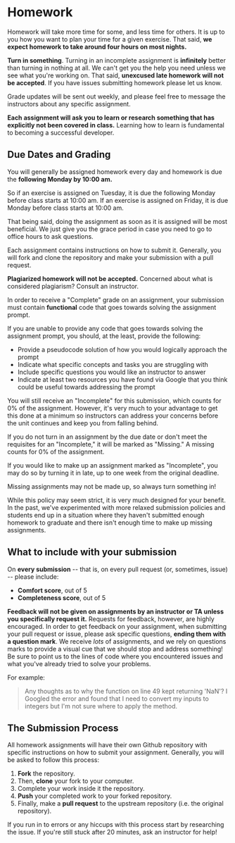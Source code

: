 # Homework

Homework will take more time for some, and less time for others. It is up to you
how you want to plan your time for a given exercise. That said, **we expect
homework to take around four hours on most nights.**

**Turn in something**. Turning in an incomplete assignment is **infinitely**
better than turning in nothing at all. We can't get you the help you need unless
we see what you're working on. That said, **unexcused late homework will not be
accepted**. If you have issues submitting homework please let us know.

Grade updates will be sent out weekly, and please feel free to message the
instructors about any specific assignment.

**Each assignment will ask you to learn or research something that has
explicitly not been covered in class.** Learning how to learn is fundamental to
becoming a successful developer.

## Due Dates and Grading

You will generally be assigned homework every day and homework is due the **following Monday by 10:00 am.**

So if an exercise is assigned on Tuesday, it is due the following Monday
before class starts at 10:00 am. If an exercise is assigned on Friday, it is due
Monday before class starts at 10:00 am.

That being said, doing the assignment as soon as it is assigned will be most beneficial. We just give you the grace period in case you need to go to office hours to ask questions.

Each assignment contains instructions on how to submit it. Generally, you will
fork and clone the repository and make your submission with a pull request.

**Plagiarized homework will not be accepted.** Concerned about what is
considered plagiarism? Consult an instructor.

In order to receive a "Complete" grade on an assignment, your submission must
contain **functional** code that goes towards solving the assignment prompt.

If you are unable to provide any code that goes towards solving the assignment
prompt, you should, at the least, provide the following:

- Provide a pseudocode solution of how you would logically approach the prompt
- Indicate what specific concepts and tasks you are struggling with
- Include specific questions you would like an instructor to answer
- Indicate at least two resources you have found via Google that you think could
  be useful towards addressing the prompt

You will still receive an "Incomplete" for this submission, which counts for 0%
of the assignment. However, it's very much to your advantage to get this done at
a minimum so instructors can address your concerns before the unit continues and
keep you from falling behind.

If you do not turn in an assignment by the due date or don't meet the requisites
for an "Incomplete," it will be marked as "Missing." A missing counts for 0% of
the assignment.

If you would like to make up an assignment marked as "Incomplete", you may do so
by turning it in late, up to one week from the original deadline.

Missing assignments may not be made up, so always turn something in!

While this policy may seem strict, it is very much designed for your benefit. In
the past, we've experimented with more relaxed submission policies and students
end up in a situation where they haven't submitted enough homework to graduate
and there isn't enough time to make up missing assignments.

## What to include with your submission

On **every submission** -- that is, on every pull request (or, sometimes, issue)
-- please include:

- **Comfort score**, out of 5
- **Completeness score**, out of 5

**Feedback will not be given on assignments by an instructor or TA unless you
specifically request it.** Requests for feedback, however, are highly
encouraged. In order to get feedback on your assignment, when submitting your
pull request or issue, please ask specific questions, **ending them with a
question mark**. We receive _lots_ of assignments, and we rely on questions
marks to provide a visual cue that we should stop and address something! Be sure
to point us to the lines of code where you encountered issues and what you've
already tried to solve your problems.

For example:

> Any thoughts as to why the function on line 49 kept returning 'NaN'? I Googled
> the error and found that I need to convert my inputs to integers but I'm not
> sure where to apply the method.

## The Submission Process

All homework assignments will have their own Github repository with specific
instructions on how to submit your assignment. Generally, you will be asked to
follow this process:

1. **Fork** the repository.
1. Then, **clone** your fork to your computer.
1. Complete your work inside it the repository.
1. **Push** your completed work to your forked repository.
1. Finally, make a **pull request** to the upstream repository (i.e. the
   original repository).

If you run in to errors or any hiccups with this process start by researching
the issue. If you're still stuck after 20 minutes, ask an instructor for help!
